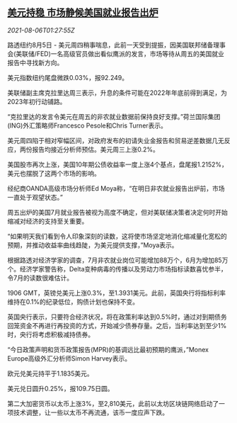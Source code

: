 <!--1628213463000-->
[美元持稳 市场静候美国就业报告出炉](https://cn.reuters.com/article/global-fx-market-ny-0806-idCNKBS2F703S)
------

<div><i>2021-08-06T01:27:55Z</i></div><p>路透纽约8月5日 - 美元周四稍事喘息，此前一天受到提振，因美国联邦储备理事会(美联储/FED)一名高级官员做出看似鹰派的发言，市场等待从周五的美国就业报告中寻找新方向。</p><p>美元指数纽约尾盘微跌0.03%，报92.249。</p><p>美联储副主席克拉里达周三表示，升息的条件可能在2022年年底前得到满足，为2023年初行动铺路。</p><p>“克拉里达的发言令美元在周五的非农就业数据前保持良好支撑。”荷兰国际集团(ING)外汇策略师Francesco Pesole和Chris Turner表示。</p><p>美元周四陷于相对窄幅区间，对政府发布的初请失业金报告和贸易逆差数据几无反应，两份报告均接近分析师预估。美元周三上涨0.2%。</p><p>美国股市再次上涨，美国10年期公债收益率一度上涨4个基点，盘尾报1.2152%，美元也摆脱了这两个市场的影响。</p><p>经纪商OANDA高级市场分析师Ed Moya称，“在明日非农就业报告出炉前，市场一直处于观望状态。”</p><p>周五出炉的美国7月就业报告被视为高度不确定，但对美联储决策者决定何时开始缩减对经济的支持至关重要。</p><p>“如果明天我们看到令人印象深刻的读数，这将使市场坚定地消化缩减量化宽松的预期，并推动收益率曲线趋陡，为美元提供支撑，”Moya表示。</p><p>根据路透对经济学家的调查，7月非农就业岗位可能增加88万个，6月为增加85万个。经济学家警告称，Delta变种病毒的传播以及劳动力市场指标读数喜忧参半，令7月的读数很难估计。</p><p>1906 GMT，英镑兑美元上涨0.3%，至1.3931美元。此前，英国央行将指标利率维持在0.1%的纪录低位，购债计划也保持不变。</p><p>英国央行表示，只要符合经济状况，将在政策利率达到0.5%时，通过对到期债务回笼资金不再进行再投资的方式，开始减少债券存量。之后，当利率达到至少1%时，央行将考虑积极减持债券。</p><p>“今日政策声明和货币政策报告(MPR)的基调远比最初预期的鹰派，”Monex Europe高级外汇分析师Simon Harvey表示。</p><p>欧元兑美元持平于1.1835美元。</p><p>美元兑日圆升0.25%，报109.75日圆。</p><p>第二大加密货币以太币上涨3%，至2,810美元，此前以太坊区块链网络启动了一项技术调整，让一些以太币不再流通，该币一度应声下跌。</p>
